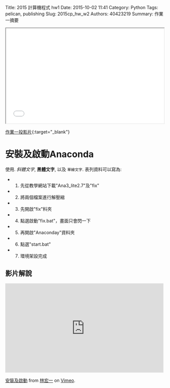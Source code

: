 Title: 2015 計算機程式 hw1
Date: 2015-10-02 11:41
Category: Python
Tags: pelican, publishing
Slug: 2015cp_hw_w2
Authors: 40423219
Summary: 作業一摘要

<iframe src="40423219_cp_w1_p.html" width="500" height="300"></iframe>

[作業一投影片](40423219_cp_w2_p.html){:target="_blank"}

安裝及啟動Anaconda
============

使用. *斜體文字*, **黑體文字**, 以及 `單線文字`. 表列資料可以寫為:

  * 1. 先從教學網站下載"Ana3_lite2.7"及"fix"
  * 2. 將兩個檔案進行解壓縮
  * 3. 先開啟"fix"料夾
  * 4. 點選啟動"fix.bat"，畫面只會閃一下
  * 5. 再開啟"Anaconday"資料夾
  * 6. 點選"start.bat"
  * 7. 環境架設完成
  
影片解說
------------
<iframe src="https://player.vimeo.com/video/145948723" width="500" height="281" frameborder="0" webkitallowfullscreen mozallowfullscreen allowfullscreen></iframe> <p><a href="https://vimeo.com/145948723">安裝及啟動</a> from <a href="https://vimeo.com/user45467634">林宏一</a> on <a href="https://vimeo.com">Vimeo</a>.</p>
